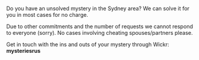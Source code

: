 ### 

Do you have an unsolved mystery in the Sydney area? We can solve it for you in most cases for no charge.

Due to other commitments and the number of requests we cannot respond to everyone (sorry). No cases involving cheating spouses/partners please.

Get in touch with the ins and outs of your mystery through Wickr: **mysteriesrus**
